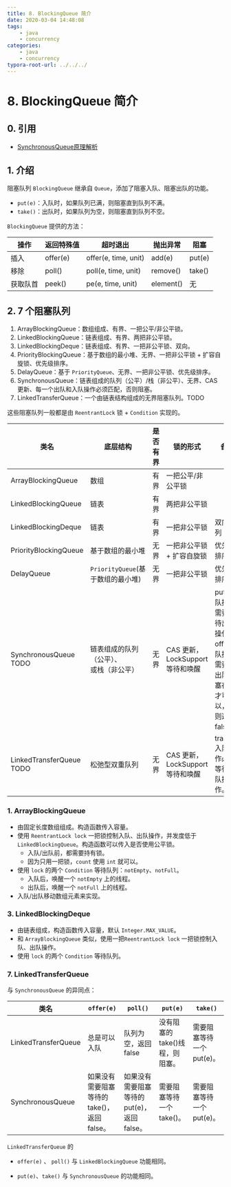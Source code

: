```yaml
---
title: 8. BlockingQueue 简介
date: 2020-03-04 14:48:08
tags:
	- java
	- concurrency
categories:
	- java	
	- concurrency
typora-root-url: ../../../
---
```


# 8. BlockingQueue 简介

## 0. 引用

- [SynchronousQueue原理解析](https://www.jianshu.com/p/af6f83c78506)

## 1. 介绍

阻塞队列 `BlockingQueue` 继承自 `Queue`，添加了阻塞入队、阻塞出队的功能。

- `put(e)`：入队时，如果队列已满，则阻塞直到队列不满。
- `take()`：出队时，如果队列为空，则阻塞直到队列不空。

`BlockingQueue` 提供的方法：

| 操作     | 返回特殊值 | 超时退出             | 抛出异常  | 阻塞   |
| -------- | ---------- | -------------------- | --------- | ------ |
| 插入     | offer(e)   | offer(e, time, unit) | add(e)    | put(e) |
| 移除     | poll()     | poll(e, time, unit)  | remove()  | take() |
| 获取队首 | peek()     | pe(e, time, unit)    | element() | 无     |

## 2. 7 个阻塞队列

1. ArrayBlockingQueue：数组组成、有界、一把公平/非公平锁。
2. LinkedBlockingQueue：链表组成、有界、两把非公平锁。
3. LinkedBlockingDeque：链表组成、有界、一把非公平锁、双向。
4. PriorityBlockingQueue：基于数组的最小堆、无界、一把非公平锁 + 扩容自旋锁、优先级排序。
5. DelayQueue：基于 `PriorityQueue`、无界、一把非公平锁、优先级排序。
6. SynchronousQueue：链表组成的队列（公平）/栈（非公平）、无界、CAS 更新、每一个出队和入队操作必须匹配，否则阻塞。
7. LinkedTransferQueue：一个由链表结构组成的无界阻塞队列。TODO

这些阻塞队列一般都是由 `ReentrantLock` 锁 + `Condition` 实现的。

| 类名                     | 底层结构                                     | 是否有界 | 锁的形式                         | 备注                           |
| ------------------------ | -------------------------------------------- | -------- | -------------------------------- | ------------------------------ |
| ArrayBlockingQueue       | 数组                                         | 有界     | 一把公平/非公平锁                |                                |
| LinkedBlockingQueue      | 链表                                         | 有界     | 两把非公平锁                     |                                |
| LinkedBlockingDeque      | 链表                                         | 有界     | 一把非公平锁                     | 双向队列                       |
| PriorityBlockingQueue    | 基于数组的最小堆                             | 无界     | 一把非公平锁 + 扩容自旋锁        | 优先级排序                     |
| DelayQueue               | `PriorityQueue`(基于数组的最小堆)                    | 无界     | 一把非公平锁                     | 优先级排序                     |
| SynchronousQueue TODO    | 链表组成的队列（公平）、<br />或栈（非公平） | 无界     | CAS 更新，LockSupport 等待和唤醒 | put 入队操作需要等待出队操作；<br />offer 入队操作需要有出队阻塞存在才可以，否则返回false。 |
| LinkedTransferQueue TODO | 松弛型双重队列                               | 无界     | CAS 更新，LockSupport 等待和唤醒 | transfer 入队操作必须等待出队操作。 |

### 1. ArrayBlockingQueue

- 由固定长度数组组成。构造函数传入容量。
- 使用 `ReentrantLock lock` 一把锁控制入队、出队操作，并发度低于 `LinkedBlockingQueue`。构造函数可以传入是否使用公平锁。
  - 入队/出队前，都需要持有锁。
  - 因为只用一把锁，`count` 使用 `int` 就可以。
- 使用 `lock` 的两个 `Condition` 等待队列：`notEmpty`、`notFull`。
  - 入队后，唤醒一个 `notEmpty` 上的线程。
  - 出队后，唤醒一个 `notFull` 上的线程。
- 入队/出队移动数组元素来实现。

### 3. LinkedBlockingDeque

- 由链表组成，构造函数传入容量，默认 `Integer.MAX_VALUE`。
- 和 `ArrayBlockingQueue` 类似，使用一把`ReentrantLock lock` 一把锁控制入队、出队操作。
- 使用 `lock` 的两个 `Condition` 等待队列。

### 7. LinkedTransferQueue

与 `SynchronousQueue` 的异同点：

| 类名                | `offer(e)`                                | `poll()`                                  | `put(e)`                       | `take()`                 |
| ------------------- | ----------------------------------------- | ----------------------------------------- | ------------------------------ | ------------------------ |
| LinkedTransferQueue | 总是可以入队                              | 队列为空，返回false                       | 没有阻塞的take()线程，则阻塞。 | 需要阻塞等待一个put(e)。 |
| SynchronousQueue    | 如果没有需要阻塞等待的take()，返回false。 | 如果没有需要阻塞等待的put(e)，返回false。 | 需要阻塞等待一个take()。       | 需要阻塞等待一个put(e)。 |

`LinkedTransferQueue` 的

-  `offer(e)` 、 `poll()` 与 `LinkedBlockingQueue` 功能相同。

- `put(e)`、`take()` 与 `SynchronousQueue` 的功能相同。